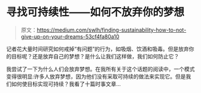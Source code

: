 # 寻找可持续性——如何不放弃你的梦想

> 原文：<https://medium.com/swlh/finding-sustainability-how-to-not-give-up-on-your-dreams-53cf4fa80a10>

记者花大量时间研究如何戒掉“有问题”的行为，如吸烟、饮酒和吸毒。但是放弃你的目标呢？还是放弃自己的梦想？是什么让我们这样做，我们如何防止它？

我尝试了一下为什么人们会放弃梦想。在我所有关于这个话题的阅读中，一个模式变得很明显:许多人放弃梦想，因为他们没有采取可持续的做法来实现它。但是我们如何使目标实现可持续？我看了十篇时事文章…